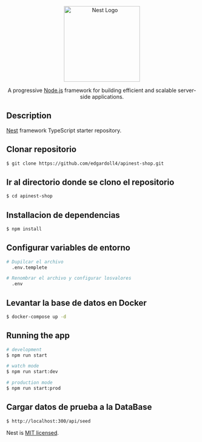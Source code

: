 <p align="center">
  <a href="http://nestjs.com/" target="blank"><img src="https://nestjs.com/img/logo-small.svg" width="200" alt="Nest Logo" /></a>
</p>

[circleci-image]: https://img.shields.io/circleci/build/github/nestjs/nest/master?token=abc123def456
[circleci-url]: https://circleci.com/gh/nestjs/nest

  <p align="center">A progressive <a href="http://nodejs.org" target="_blank">Node.js</a> framework for building efficient and scalable server-side applications.</p>
    <p align="center">
  <!--[![Backers on Open Collective](https://opencollective.com/nest/backers/badge.svg)](https://opencollective.com/nest#backer)
  [![Sponsors on Open Collective](https://opencollective.com/nest/sponsors/badge.svg)](https://opencollective.com/nest#sponsor)-->

## Description

[Nest](https://github.com/nestjs/nest) framework TypeScript starter repository.

## Clonar repositorio

```bash
$ git clone https://github.com/edgardoll4/apinest-shop.git
```

## Ir al directorio donde se clono el repositorio

```bash
$ cd apinest-shop
```
## Installacion de dependencias

```bash
$ npm install
```
## Configurar variables de entorno

```bash
# Dupilcar el archivo
  .env.templete
```
```bash
# Renombrar el archivo y configurar losvalores
  .env
```
## Levantar la base de datos en Docker

```bash
$ docker-compose up -d
```
## Running the app

```bash
# development
$ npm run start

# watch mode
$ npm run start:dev

# production mode
$ npm run start:prod
```
## Cargar datos de prueba a la DataBase

```bash
$ http://localhost:300/api/seed
```

Nest is [MIT licensed](LICENSE).
